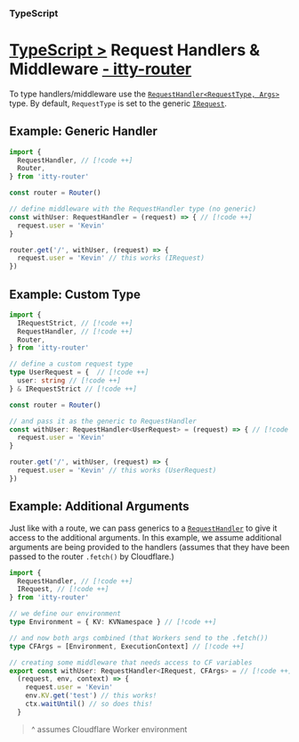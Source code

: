 ### TypeScript
# <u>TypeScript ></u> Request Handlers & Middleware <u>- itty-router</u>

To type handlers/middleware use the [`RequestHandler<RequestType, Args>`](/itty-router/typescript/api#requesthandler) type.  By default, `RequestType` is set to the generic [`IRequest`](/itty-router/typescript/api#irequest).

## Example: Generic Handler
```ts
import {
  RequestHandler, // [!code ++]
  Router,
} from 'itty-router'

const router = Router()

// define middleware with the RequestHandler type (no generic)
const withUser: RequestHandler = (request) => { // [!code ++]
  request.user = 'Kevin'
}

router.get('/', withUser, (request) => {
  request.user = 'Kevin' // this works (IRequest)
})
```

## Example: Custom Type
```ts
import {
  IRequestStrict, // [!code ++]
  RequestHandler, // [!code ++]
  Router,
} from 'itty-router'

// define a custom request type
type UserRequest = {  // [!code ++]
  user: string // [!code ++]
} & IRequestStrict // [!code ++]

const router = Router()

// and pass it as the generic to RequestHandler
const withUser: RequestHandler<UserRequest> = (request) => { // [!code ++]
  request.user = 'Kevin'
}

router.get('/', withUser, (request) => {
  request.user = 'Kevin' // this works (UserRequest)
})
```

## Example: Additional Arguments
Just like with a route, we can pass generics to a [`RequestHandler`](/itty-router/typescript/api#requesthandler) to give it access to the additional arguments.  In this example, we assume additional arguments are being provided to the handlers (assumes that they have been passed to the router `.fetch()` by Cloudflare.)
```ts
import { 
  RequestHandler, // [!code ++]
  IRequest, // [!code ++]
} from 'itty-router'

// we define our environment
type Environment = { KV: KVNamespace } // [!code ++]

// and now both args combined (that Workers send to the .fetch())
type CFArgs = [Environment, ExecutionContext] // [!code ++]

// creating some middleware that needs access to CF variables
export const withUser: RequestHandler<IRequest, CFArgs> = // [!code ++]
  (request, env, context) => {
    request.user = 'Kevin'
    env.KV.get('test') // this works!
    ctx.waitUntil() // so does this!
  }
```
> ^ assumes Cloudflare Worker environment
